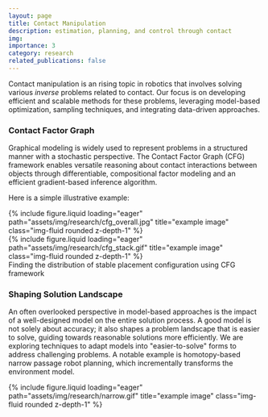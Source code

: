 ```yaml
---
layout: page
title: Contact Manipulation
description: estimation, planning, and control through contact
img:
importance: 3
category: research
related_publications: false
---
```


Contact manipulation is an rising topic in robotics that involves solving various *inverse* problems related to contact. Our focus is on developing efficient and scalable methods for these problems, leveraging model-based optimization, sampling techniques, and integrating data-driven approaches.

### Contact Factor Graph

Graphical modeling is widely used to represent problems in a structured manner with a stochastic perspective. The Contact Factor Graph (CFG) framework enables versatile reasoning about contact interactions between objects through differentiable, compositional factor modeling and an efficient gradient-based inference algorithm.

Here is a simple illustrative example:
<div class="row">
    <div class="col-sm mt-3 mt-md-0">
        {% include figure.liquid loading="eager" path="assets/img/research/cfg_overall.jpg" title="example image" class="img-fluid rounded z-depth-1" %}
    </div>
</div>
<div class="row">
    <div class="col-sm mt-3 mt-md-0">
        {% include figure.liquid loading="eager" path="assets/img/research/cfg_stack.gif" title="example image" class="img-fluid rounded z-depth-1" %}
    </div>
</div>
<div class="caption">
    Finding the distribution of stable placement configuration using CFG framework
</div>

### Shaping Solution Landscape

An often overlooked perspective in model-based approaches is the impact of a well-designed model on the entire solution process. A good model is not solely about accuracy; it also shapes a problem landscape that is easier to solve, guiding towards reasonable solutions more efficiently. We are exploring techniques to adapt models into "easier-to-solve" forms to address challenging problems. A notable example is homotopy-based narrow passage robot planning, which incrementally transforms the environment model.

<div class="row">
    <div class="col-sm mt-3 mt-md-0">
        {% include figure.liquid loading="eager" path="assets/img/research/narrow.gif" title="example image" class="img-fluid rounded z-depth-1" %}
    </div>
</div>